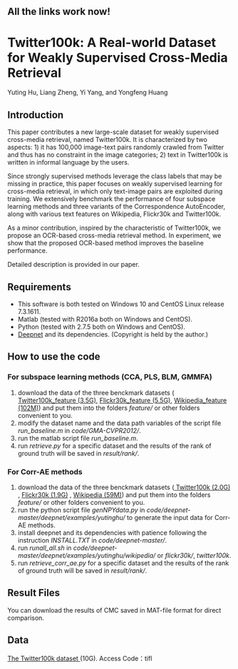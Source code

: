 ## All the links work now! 


# Twitter100k: A Real-world Dataset for Weakly Supervised Cross-Media Retrieval

Yuting Hu, Liang Zheng, Yi Yang, and Yongfeng Huang

## Introduction

This paper contributes a new large-scale dataset for weakly supervised cross-media retrieval, named Twitter100k.
It is characterized by two aspects: 1) it has 100,000 image-text pairs randomly crawled from Twitter and thus has no constraint in the image categories; 2) text in Twitter100k is written in informal language by the users.

Since strongly supervised methods leverage the class labels that may be missing in practice, this paper focuses on weakly supervised learning for cross-media retrieval, in which only text-image pairs are exploited during training. We extensively benchmark the performance of four subspace learning methods and three variants of the Correspondence AutoEncoder, along with various text features on Wikipedia, Flickr30k and Twitter100k.

As a minor contribution, inspired by the characteristic of Twitter100k, we propose an OCR-based cross-media retrieval method. In experiment, we show that the proposed OCR-based method improves the baseline performance.

Detailed description is provided in our paper.

## Requirements

- This software is both tested on Windows 10 and CentOS Linux release 7.3.1611.
- Matlab (tested with R2016a both on Windows and CentOS).
- Python (tested with 2.7.5 both on Windows and CentOS).
- <a href="https://github.com/FangxiangFeng/deepnet"> Deepnet</a> and its dependencies. (Copyright is held by the author.)

## How to use the code

### For subspace learning methods (CCA, PLS, BLM, GMMFA)

1. download the data of the three benckmark datasets (<a href="https://cloud.tsinghua.edu.cn/f/09a4ce7aad074a4394d2/?dl=1"> Twitter100k_feature (3.5G)</a>, <a href="https://cloud.tsinghua.edu.cn/d/4b5379592a284decb7ae/"> Flickr30k_feature (5.5G)</a>, <a href="https://cloud.tsinghua.edu.cn/f/165df8449a2049afadd9/?dl=1"> Wikipedia_feature (102M)</a>) and put them into the folders *feature/* or other folders convenient to you.
2. modify the dataset name and the data path variables of the script file *run_baseline.m* in *code/GMA-CVPR2012/*.
3. run the matlab script file *run_baseline.m*.
4. run *retrieve.py* for a specific dataset and the results of the rank of ground truth will be saved in *result/rank/*. 

### For Corr-AE methods

1. download the data of the three benckmark datasets (<a href="https://cloud.tsinghua.edu.cn/f/15b2e353ae764a0cbd8e/?dl=1"> Twitter100k (2.0G)</a> , <a href="https://cloud.tsinghua.edu.cn/f/69761f0a3d7544bbb458/?dl=1"> Flickr30k (1.9G)</a> , <a href="https://cloud.tsinghua.edu.cn/f/000d178358cd48db87d8/?dl=1"> Wikipedia (59M)</a>) and put them into the folders *feature/* or other folders convenient to you.
2. run the python script file *genNPYdata.py* in *code/deepnet-master/deepnet/examples/yutinghu/* to generate the input data for Corr-AE methods.
3. install deepnet and its dependencies with patience following the instruction *INSTALL.TXT* in *code/deepnet-master/*.
4. run *runall\_all.sh* in *code/deepnet-master/deepnet/examples/yutinghu/wikipedia/* or *flickr30k/*, *twitter100k*.
5. run *retrieve\_corr\_ae.py* for a specific dataset and the results of the rank of ground truth will be saved in *result/rank/*. 

## Result Files

You can download the results of CMC saved in MAT-file format for direct comparison. 

## Data
<a href="https://pan.baidu.com/s/15m_qZSsQH4edUaCIvnVe6g"> The Twitter100k dataset </a> (10G).  Access Code：tifl
